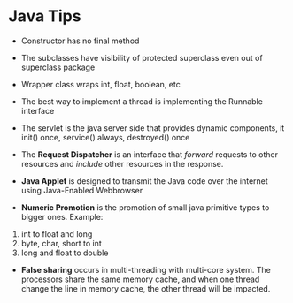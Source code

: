 # Java Tips

* Constructor has no final method

* The subclasses have visibility of protected superclass even out of superclass package

* Wrapper class wraps int, float, boolean, etc

* The best way to implement a thread is implementing the Runnable interface

* The servlet is the java server side that provides dynamic components, it init() once, service() always, destroyed() once

* The **Request Dispatcher** is an interface that *forward* requests to other resources and *include* other resources in the response.

* **Java Applet** is designed to transmit the Java code over the internet using Java-Enabled Webbrowser

* **Numeric Promotion** is the promotion of small java primitive types to bigger ones. Example:
1. int to float and long
2. byte, char, short to int
3. long and float to double

* **False sharing** occurs in multi-threading with multi-core system. The processors share the same memory cache, and when one thread change the line in memory cache, the other thread will be impacted.







